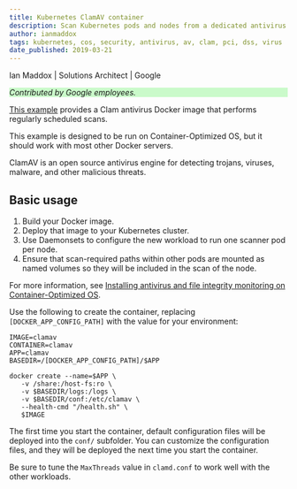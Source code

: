 ```yaml
---
title: Kubernetes ClamAV container
description: Scan Kubernetes pods and nodes from a dedicated antivirus pod.
author: ianmaddox
tags: kubernetes, cos, security, antivirus, av, clam, pci, dss, virus
date_published: 2019-03-21
---
```


Ian Maddox | Solutions Architect | Google

<p style="background-color:#CAFACA;"><i>Contributed by Google employees.</i></p>

[This example](https://github.com/GoogleCloudPlatform/community/tree/master/tutorials/gcp-cos-clamav) provides a Clam antivirus Docker image that performs regularly scheduled scans.

This example is designed to be run on Container-Optimized OS, but it should work with most other Docker servers.

ClamAV is an open source antivirus engine for detecting trojans, viruses, malware, and other malicious threats.

## Basic usage

1. Build your Docker image.
1. Deploy that image to your Kubernetes cluster.
1. Use Daemonsets to configure the new workload to run one scanner pod per node.
1. Ensure that scan-required paths within other pods are mounted as named volumes so they will be included in the scan of the node.

For more information, see
[Installing antivirus and file integrity monitoring on Container-Optimized OS](https://cloud.google.com/solutions/installing-antivirus-and-file-integrity-monitoring-on-container-optimized-os).

Use the following to create the container, replacing `[DOCKER_APP_CONFIG_PATH]` with the value for your environment:

    IMAGE=clamav
    CONTAINER=clamav
    APP=clamav
    BASEDIR=/[DOCKER_APP_CONFIG_PATH]/$APP

    docker create --name=$APP \
       -v /share:/host-fs:ro \
       -v $BASEDIR/logs:/logs \
       -v $BASEDIR/conf:/etc/clamav \
       --health-cmd "/health.sh" \
       $IMAGE

The first time you start the container, default configuration files will be deployed into the `conf/` subfolder. You can customize the configuration
files, and they will be deployed the next time you start the container.

Be sure to tune the `MaxThreads` value in `clamd.conf` to work well with the other workloads.
